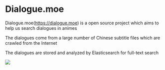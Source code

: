 # Dialogue.moe

Dialogue.moe(https://dialogue.moe) is a open source project which aims to help us search dialogues in animes

The dialogues come from a large number of Chinese subtitle files which are crawled from the Internet

The dialogues are stored and analyzed by Elasticsearch for full-text search

![](http://wx3.sinaimg.cn/large/0062shohly1g4gxxt7z6mj30w90m0wf4.jpg)
